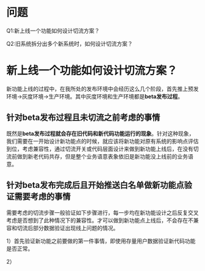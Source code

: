 问题
====

Q1:新上线一个功能如何设计切流方案？

Q2:旧系统拆分出多个新系统时，如何设计切流方案？

新上线一个功能如何设计切流方案？
====

新功能上线的过程中，在我所处的发布环境中会经历这么几个阶段，首先推上预发环境->灰度环境->生产环境。其中灰度环境和生产环境都是**beta发布过程**。

针对beta发布过程且未切流之前考虑的事情
------

既然是**beta发布过程就会存在旧代码和新代码功能运行的现象**。针对这种现象，我们需要在一开始设计新功能点的时候，就应该将新功能对原有系统的影响点评估到位，考虑兼容性，通过切流开关或代码层面设计来做到新功能上线后，在没有切流前做到新老代码共存，但是整个业务语意表象依旧是新功能没上线前的业务语意。

针对beta发布完成后且开始推送白名单做新功能点验证需要考虑的事情
------

需要考虑的切流步骤一般验证如下步骤进行，每一步均在新功能设计之后反复交叉考虑是否想到了此种情况下的兼容性。才可以做到新功能点上线后，不会存在不兼容和切流后部分数据验证出现线上问题的情况。

1）首先验证新功能之前要做的第一件事情，即使用存量用户数据验证新代码功能是否正常。

2）

